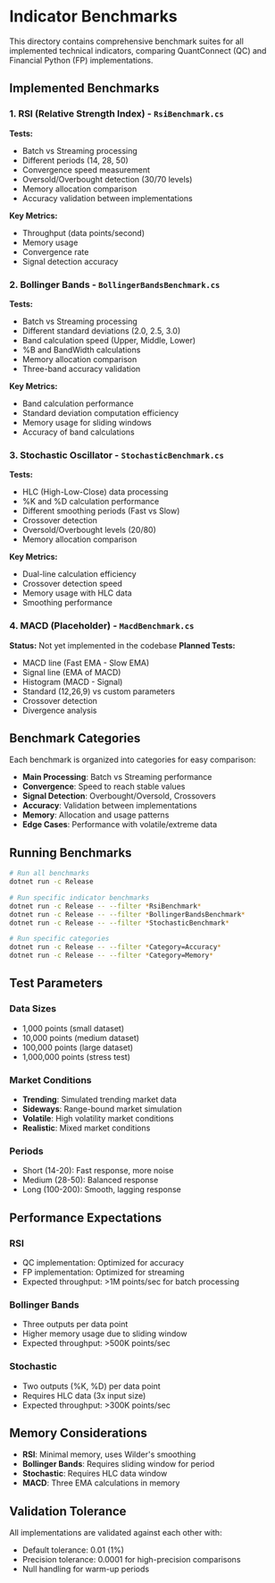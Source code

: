# Indicator Benchmarks

This directory contains comprehensive benchmark suites for all implemented technical indicators, comparing QuantConnect (QC) and Financial Python (FP) implementations.

## Implemented Benchmarks

### 1. RSI (Relative Strength Index) - `RsiBenchmark.cs`
**Tests:**
- Batch vs Streaming processing
- Different periods (14, 28, 50)
- Convergence speed measurement
- Oversold/Overbought detection (30/70 levels)
- Memory allocation comparison
- Accuracy validation between implementations

**Key Metrics:**
- Throughput (data points/second)
- Memory usage
- Convergence rate
- Signal detection accuracy

### 2. Bollinger Bands - `BollingerBandsBenchmark.cs`
**Tests:**
- Batch vs Streaming processing
- Different standard deviations (2.0, 2.5, 3.0)
- Band calculation speed (Upper, Middle, Lower)
- %B and BandWidth calculations
- Memory allocation comparison
- Three-band accuracy validation

**Key Metrics:**
- Band calculation performance
- Standard deviation computation efficiency
- Memory usage for sliding windows
- Accuracy of band calculations

### 3. Stochastic Oscillator - `StochasticBenchmark.cs`
**Tests:**
- HLC (High-Low-Close) data processing
- %K and %D calculation performance
- Different smoothing periods (Fast vs Slow)
- Crossover detection
- Oversold/Overbought levels (20/80)
- Memory allocation comparison

**Key Metrics:**
- Dual-line calculation efficiency
- Crossover detection speed
- Memory usage with HLC data
- Smoothing performance

### 4. MACD (Placeholder) - `MacdBenchmark.cs`
**Status:** Not yet implemented in the codebase
**Planned Tests:**
- MACD line (Fast EMA - Slow EMA)
- Signal line (EMA of MACD)
- Histogram (MACD - Signal)
- Standard (12,26,9) vs custom parameters
- Crossover detection
- Divergence analysis

## Benchmark Categories

Each benchmark is organized into categories for easy comparison:

- **Main Processing**: Batch vs Streaming performance
- **Convergence**: Speed to reach stable values
- **Signal Detection**: Overbought/Oversold, Crossovers
- **Accuracy**: Validation between implementations
- **Memory**: Allocation and usage patterns
- **Edge Cases**: Performance with volatile/extreme data

## Running Benchmarks

```bash
# Run all benchmarks
dotnet run -c Release

# Run specific indicator benchmarks
dotnet run -c Release -- --filter *RsiBenchmark*
dotnet run -c Release -- --filter *BollingerBandsBenchmark*
dotnet run -c Release -- --filter *StochasticBenchmark*

# Run specific categories
dotnet run -c Release -- --filter *Category=Accuracy*
dotnet run -c Release -- --filter *Category=Memory*
```

## Test Parameters

### Data Sizes
- 1,000 points (small dataset)
- 10,000 points (medium dataset)
- 100,000 points (large dataset)
- 1,000,000 points (stress test)

### Market Conditions
- **Trending**: Simulated trending market data
- **Sideways**: Range-bound market simulation
- **Volatile**: High volatility market conditions
- **Realistic**: Mixed market conditions

### Periods
- Short (14-20): Fast response, more noise
- Medium (28-50): Balanced response
- Long (100-200): Smooth, lagging response

## Performance Expectations

### RSI
- QC implementation: Optimized for accuracy
- FP implementation: Optimized for streaming
- Expected throughput: >1M points/sec for batch processing

### Bollinger Bands
- Three outputs per data point
- Higher memory usage due to sliding window
- Expected throughput: >500K points/sec

### Stochastic
- Two outputs (%K, %D) per data point
- Requires HLC data (3x input size)
- Expected throughput: >300K points/sec

## Memory Considerations

- **RSI**: Minimal memory, uses Wilder's smoothing
- **Bollinger Bands**: Requires sliding window for period
- **Stochastic**: Requires HLC data window
- **MACD**: Three EMA calculations in memory

## Validation Tolerance

All implementations are validated against each other with:
- Default tolerance: 0.01 (1%)
- Precision tolerance: 0.0001 for high-precision comparisons
- Null handling for warm-up periods